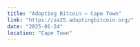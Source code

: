 ```yaml
---
title: "Adopting Bitcoin — Cape Town"
link: "https://za25.adoptingbitcoin.org/"
date: "2025-01-24"
location: "Cape Town"
---
```

